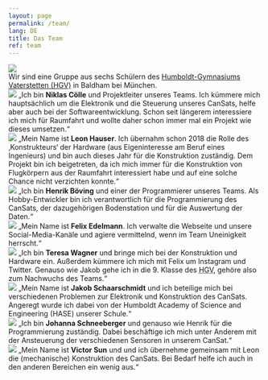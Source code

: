 ```yaml
---
layout: page
permalink: /team/
lang: DE
title: Das Team
ref: team
---
```


<div class="page-banner">
  <img src="{{ site.baseurl }}/images/hgv-425x250.jpg" />
  <div>Wir sind eine Gruppe aus sechs Schülern des <a href="http://www.humboldt-gym.de/">Humboldt-Gymnasiums Vaterstetten (HGV)</a> in Baldham bei München.</div>
</div>

<section class="team-member-presentation" id="niklas">
  <img src="{{ site.baseurl }}/images/2019-team-members/niklas.jpg" />
  <span>„Ich bin <strong>Niklas Cölle</strong> und Projektleiter unseres Teams. Ich kümmere mich hauptsächlich um die Elektronik und die Steuerung unseres CanSats, helfe aber auch bei der Softwareentwicklung. Schon seit längerem interessiere ich mich für Raumfahrt und wollte daher schon immer mal ein Projekt wie dieses umsetzen.“</span>
</section>

<section class="team-member-presentation" id="leon">
  <img src="{{ site.baseurl }}/images/2019-team-members/leon.jpg" />
  <span>„Mein Name ist <strong>Leon Hauser</strong>. Ich übernahm schon 2018 die Rolle des ‚Konstrukteurs‘ der Hardware (aus Eigeninteresse am Beruf eines Ingenieurs) und bin auch dieses Jahr für die Konstruktion zuständig. Dem Projekt bin ich beigetreten, da ich mich immer für die Konstruktion von Flugkörpern aus der Raumfahrt interessiert habe und auf eine solche Chance nicht verzichten konnte.“</span>
</section>

<section class="team-member-presentation" id="henrik">
  <img src="{{ site.baseurl }}/images/2019-team-members/henrik.jpg" />
  <span>„Ich bin <strong>Henrik Böving</strong> und einer der Programmierer unseres Teams. Als Hobby-Entwickler bin ich verantwortlich für die Programmierung des CanSats, der dazugehörigen Bodenstation und für die Auswertung der Daten.“</span>
</section>

<section class="team-member-presentation" id="felix">
  <img src="{{ site.baseurl }}/images/2019-team-members/felix.jpg" />
  <span>„Mein Name ist <strong>Felix Edelmann</strong>. Ich verwalte die Webseite und unsere Social-Media-Kanäle und agiere vermittelnd, wenn im Team Uneinigkeit herrscht.“</span>
</section>

<section class="team-member-presentation" id="teresa">
  <img src="{{ site.baseurl }}/images/2019-team-members/teresa.jpg" />
  <span>„Ich bin <strong>Teresa Wagner</strong> und bringe mich bei der Konstruktion und Hardware ein. Außerdem kümmere ich mich mit Felix um Instagram und Twitter. Genauso wie Jakob gehe ich in die 9. Klasse des <abbr title="Humboldt-Gymnasium Vaterstetten">HGV</abbr>, gehöre also zum Nachwuchs des Teams.“</span>
</section>

<section class="team-member-presentation" id="jakob">
  <img src="{{ site.baseurl }}/images/2019-team-members/jakob.jpg" />
  <span>„Mein Name ist <strong>Jakob Schaarschmidt</strong> und ich beteilige mich bei verschiedenen Problemen zur Elektronik und Konstruktion des CanSats. Angeregt wurde ich dabei von der Humboldt Academy of Science and Engineering (HASE) unserer Schule.“</span>
</section>

<section class="team-member-presentation" id="johanna">
  <img src="{{ site.baseurl }}/images/2019-team-members/johanna.jpg" />
  <span>„Ich bin <strong>Johanna Schneeberger</strong> und genauso wie Henrik für die Programmierung zuständig. Dabei beschäftige ich mich unter Anderem mit der Ansteuerung der verschiedenen Sensoren in unserem CanSat.“</span>
</section>

<section class="team-member-presentation" id="victor">
  <img src="{{ site.baseurl }}/images/2019-team-members/victor.jpg" />
  <span>„Mein Name ist <strong>Victor Sun</strong> und und ich übernehme gemeinsam mit Leon die (mechanische) Konstruktion des CanSats. Bei Bedarf helfe ich auch in den anderen Bereichen ein wenig aus.“</span>
</section>